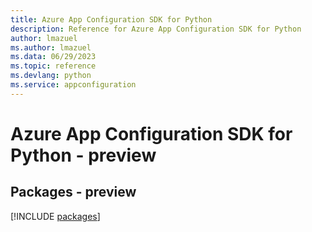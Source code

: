 ```yaml
---
title: Azure App Configuration SDK for Python
description: Reference for Azure App Configuration SDK for Python
author: lmazuel
ms.author: lmazuel
ms.data: 06/29/2023
ms.topic: reference
ms.devlang: python
ms.service: appconfiguration
---
```

# Azure App Configuration SDK for Python - preview
## Packages - preview
[!INCLUDE [packages](app-configuration-index.md)]